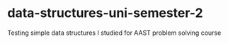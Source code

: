 # data-structures-uni-semester-2
Testing simple data structures I studied for AAST problem solving course
